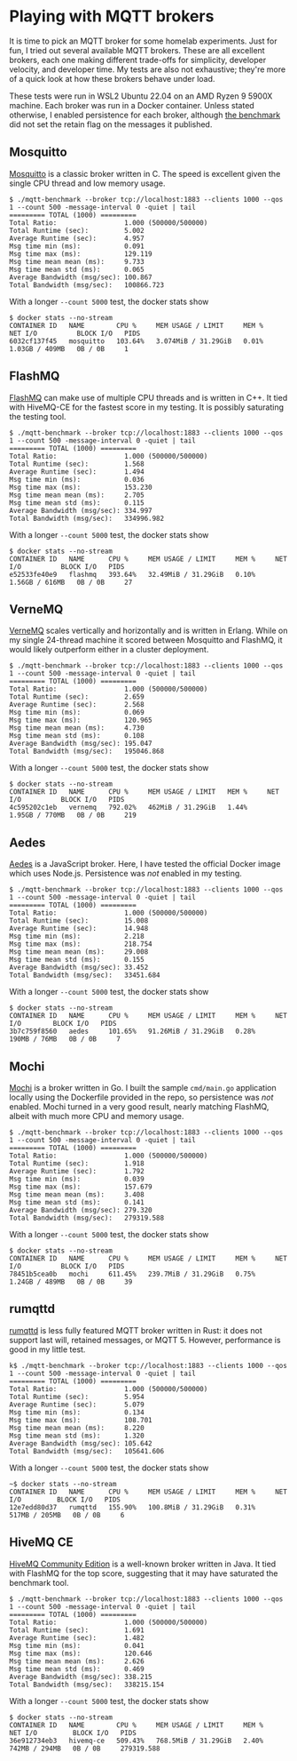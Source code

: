 # Playing with MQTT brokers

It is time to pick an MQTT broker for some homelab experiments.  Just for fun, I
tried out several available MQTT brokers.  These are all excellent brokers, each
one making different trade-offs for simplicity, developer velocity, and developer
time.  My tests are also not exhaustive; they're more of a quick look at how
these brokers behave under load.

These tests were run in WSL2 Ubuntu 22.04 on an AMD Ryzen 9 5900X machine.  Each
broker was run in a Docker container.  Unless stated otherwise, I enabled
persistence for each broker, although
[the benchmark](https://github.com/krylovsk/mqtt-benchmark) did not set the
retain flag on the messages it published.

## Mosquitto

[Mosquitto](https://github.com/eclipse/mosquitto) is a classic broker written
in C.  The speed is excellent given the single CPU thread and low memory usage.

```
$ ./mqtt-benchmark --broker tcp://localhost:1883 --clients 1000 --qos 1 --count 500 -message-interval 0 -quiet | tail
========= TOTAL (1000) =========
Total Ratio:                 1.000 (500000/500000)
Total Runtime (sec):         5.002
Average Runtime (sec):       4.957
Msg time min (ms):           0.091
Msg time max (ms):           129.119
Msg time mean mean (ms):     9.733
Msg time mean std (ms):      0.065
Average Bandwidth (msg/sec): 100.867
Total Bandwidth (msg/sec):   100866.723
```

With a longer `--count 5000` test, the docker stats show
```
$ docker stats --no-stream 
CONTAINER ID   NAME        CPU %     MEM USAGE / LIMIT     MEM %     NET I/O          BLOCK I/O   PIDS
6032cf137f45   mosquitto   103.64%   3.074MiB / 31.29GiB   0.01%     1.03GB / 409MB   0B / 0B     1
```

## FlashMQ
[FlashMQ](https://github.com/halfgaar/FlashMQ) can make use of multiple CPU threads
and is written in C++.  It tied with HiveMQ-CE for the fastest score in my
testing.  It is possibly saturating the testing tool.

```
$ ./mqtt-benchmark --broker tcp://localhost:1883 --clients 1000 --qos 1 --count 500 -message-interval 0 -quiet | tail
========= TOTAL (1000) =========
Total Ratio:                 1.000 (500000/500000)
Total Runtime (sec):         1.568
Average Runtime (sec):       1.494
Msg time min (ms):           0.036
Msg time max (ms):           153.230
Msg time mean mean (ms):     2.705
Msg time mean std (ms):      0.115
Average Bandwidth (msg/sec): 334.997
Total Bandwidth (msg/sec):   334996.982
```

With a longer `--count 5000` test, the docker stats show
```
$ docker stats --no-stream 
CONTAINER ID   NAME      CPU %     MEM USAGE / LIMIT     MEM %     NET I/O          BLOCK I/O   PIDS
e52533fe40e9   flashmq   393.64%   32.49MiB / 31.29GiB   0.10%     1.56GB / 616MB   0B / 0B     27
```

## VerneMQ
[VerneMQ](https://github.com/vernemq/vernemq) scales vertically and horizontally
and is written in Erlang.  While on my single 24-thread machine it scored between
Mosquitto and FlashMQ, it would likely outperform either in a cluster deployment.

```
$ ./mqtt-benchmark --broker tcp://localhost:1883 --clients 1000 --qos 1 --count 500 -message-interval 0 -quiet | tail
========= TOTAL (1000) =========
Total Ratio:                 1.000 (500000/500000)
Total Runtime (sec):         2.659
Average Runtime (sec):       2.568
Msg time min (ms):           0.069
Msg time max (ms):           120.965
Msg time mean mean (ms):     4.730
Msg time mean std (ms):      0.108
Average Bandwidth (msg/sec): 195.047
Total Bandwidth (msg/sec):   195046.868
```

With a longer `--count 5000` test, the docker stats show
```
$ docker stats --no-stream 
CONTAINER ID   NAME      CPU %     MEM USAGE / LIMIT   MEM %     NET I/O          BLOCK I/O   PIDS
4c595202c1eb   vernemq   792.02%   462MiB / 31.29GiB   1.44%     1.95GB / 770MB   0B / 0B     219
```

## Aedes
[Aedes](https://github.com/moscajs/aedes) is a JavaScript broker.  Here, I have
tested the official Docker image which uses Node.js.  Persistence was *not*
enabled in my testing.
```
$ ./mqtt-benchmark --broker tcp://localhost:1883 --clients 1000 --qos 1 --count 500 -message-interval 0 -quiet | tail
========= TOTAL (1000) =========
Total Ratio:                 1.000 (500000/500000)
Total Runtime (sec):         15.008
Average Runtime (sec):       14.948
Msg time min (ms):           2.218
Msg time max (ms):           218.754
Msg time mean mean (ms):     29.008
Msg time mean std (ms):      0.155
Average Bandwidth (msg/sec): 33.452
Total Bandwidth (msg/sec):   33451.684
```

With a longer `--count 5000` test, the docker stats show
```
$ docker stats --no-stream 
CONTAINER ID   NAME      CPU %     MEM USAGE / LIMIT     MEM %     NET I/O        BLOCK I/O   PIDS
3b7c759f8560   aedes     101.65%   91.26MiB / 31.29GiB   0.28%     190MB / 76MB   0B / 0B     7
```

## Mochi
[Mochi](https://github.com/mochi-mqtt/server) is a broker written in Go. I built
the sample `cmd/main.go` application locally using the Dockerfile provided in the
repo, so persistence was *not* enabled.  Mochi turned in a very good result,
nearly matching FlashMQ, albeit with much more CPU and memory usage.

```
$ ./mqtt-benchmark --broker tcp://localhost:1883 --clients 1000 --qos 1 --count 500 -message-interval 0 -quiet | tail
========= TOTAL (1000) =========
Total Ratio:                 1.000 (500000/500000)
Total Runtime (sec):         1.918
Average Runtime (sec):       1.792
Msg time min (ms):           0.039
Msg time max (ms):           157.679
Msg time mean mean (ms):     3.408
Msg time mean std (ms):      0.141
Average Bandwidth (msg/sec): 279.320
Total Bandwidth (msg/sec):   279319.588
```

With a longer `--count 5000` test, the docker stats show
```
$ docker stats --no-stream
CONTAINER ID   NAME      CPU %     MEM USAGE / LIMIT     MEM %     NET I/O          BLOCK I/O   PIDS
78451b5cea0b   mochi     611.45%   239.7MiB / 31.29GiB   0.75%     1.24GB / 489MB   0B / 0B     39
```

## rumqttd
[rumqttd]() is less fully featured MQTT broker written in Rust: it does not
support last will, retained messages, or MQTT 5.  However, performance is good
in my little test.

```
k$ ./mqtt-benchmark --broker tcp://localhost:1883 --clients 1000 --qos 1 --count 500 -message-interval 0 -quiet | tail
========= TOTAL (1000) =========
Total Ratio:                 1.000 (500000/500000)
Total Runtime (sec):         5.954
Average Runtime (sec):       5.079
Msg time min (ms):           0.134
Msg time max (ms):           108.701
Msg time mean mean (ms):     8.220
Msg time mean std (ms):      1.320
Average Bandwidth (msg/sec): 105.642
Total Bandwidth (msg/sec):   105641.606
```

With a longer `--count 5000` test, the docker stats show
```
~$ docker stats --no-stream
CONTAINER ID   NAME      CPU %     MEM USAGE / LIMIT     MEM %     NET I/O         BLOCK I/O   PIDS
12e7edd80d37   rumqttd   155.90%   100.8MiB / 31.29GiB   0.31%     517MB / 205MB   0B / 0B     6
```

## HiveMQ CE
[HiveMQ Community Edition](https://github.com/hivemq/hivemq-community-edition) is
a well-known broker written in Java.  It tied with FlashMQ for the top score,
suggesting that it may have saturated the benchmark tool.

```
$ ./mqtt-benchmark --broker tcp://localhost:1883 --clients 1000 --qos 1 --count 500 -message-interval 0 -quiet | tail
========= TOTAL (1000) =========
Total Ratio:                 1.000 (500000/500000)
Total Runtime (sec):         1.691
Average Runtime (sec):       1.482
Msg time min (ms):           0.041
Msg time max (ms):           120.646
Msg time mean mean (ms):     2.626
Msg time mean std (ms):      0.469
Average Bandwidth (msg/sec): 338.215
Total Bandwidth (msg/sec):   338215.154
```

With a longer `--count 5000` test, the docker stats show
```
$ docker stats --no-stream
CONTAINER ID   NAME        CPU %     MEM USAGE / LIMIT     MEM %     NET I/O         BLOCK I/O   PIDS
36e912734eb3   hivemq-ce   509.43%   768.5MiB / 31.29GiB   2.40%     742MB / 294MB   0B / 0B     279319.588
```

